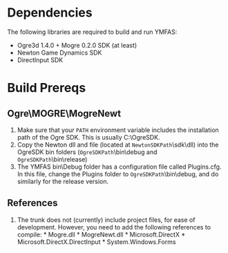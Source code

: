 # Dependencies #

The following libraries are required to build and run YMFAS:

  * Ogre3d 1.4.0 + Mogre 0.2.0 SDK (at least)
  * Newton Game Dynamics SDK
  * DirectInput SDK

# Build Prereqs #

## Ogre\MOGRE\MogreNewt ##
  1. Make sure that your `PATH` environment variable includes the installation path of the Ogre SDK. This is usually C:\OgreSDK.
  1. Copy the Newton dll and file (located at `NewtonSDKPath`\sdk\dll) into the OgreSDK bin folders (`OgreSDKPath`\bin\debug and `OgreSDKPath`\bin\release)
  1. The YMFAS bin\Debug folder has a configuration file called Plugins.cfg. In this file, change the Plugins folder to `OgreSDKPath`\bin\debug, and do similarly for the release version.

## References ##
  1. The trunk does not (currently) include project files, for ease of development. However, you need to add the following references to compile:
    * Mogre.dll
    * MogreNewt.dll
    * Microsoft.DirectX
    * Microsoft.DirectX.DirectInput
    * System.Windows.Forms